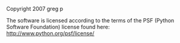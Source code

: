 Copyright 2007 greg p

The software is licensed according to the terms of the PSF (Python Software Foundation) license found here: http://www.python.org/psf/license/